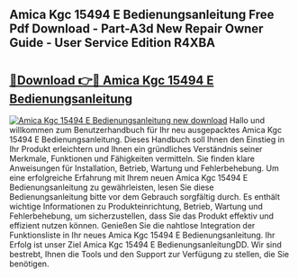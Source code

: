 ## Amica Kgc 15494 E Bedienungsanleitung Free Pdf Download - Part-A3d New Repair Owner Guide - User Service Edition R4XBA

# <h2><a href="http://df1rkgr.blite.top/?on=Amica+Kgc+15494+E+Bedienungsanleitung">🔗Download 👉🔴 Amica Kgc 15494 E Bedienungsanleitung</a></h2>

[![Amica Kgc 15494 E Bedienungsanleitung new download](https://i.imgur.com/lujVjoI.png)](http://df1rkgr.blite.top/?on=Amica+Kgc+15494+E+Bedienungsanleitung)
Hallo und willkommen zum Benutzerhandbuch für Ihr neu ausgepacktes Amica Kgc 15494 E Bedienungsanleitung. Dieses Handbuch soll Ihnen den Einstieg in Ihr Produkt erleichtern und Ihnen ein gründliches Verständnis seiner Merkmale, Funktionen und Fähigkeiten vermitteln. Sie finden klare Anweisungen für Installation, Betrieb, Wartung und Fehlerbehebung. Um eine erfolgreiche Erfahrung mit Ihrem neuen Amica Kgc 15494 E Bedienungsanleitung zu gewährleisten, lesen Sie diese Bedienungsanleitung bitte vor dem Gebrauch sorgfältig durch. Es enthält wichtige Informationen zu Produkteinrichtung, Betrieb, Wartung und Fehlerbehebung, um sicherzustellen, dass Sie das Produkt effektiv und effizient nutzen können. Genießen Sie die nahtlose Integration der Funktionsliste in Ihr neues Amica Kgc 15494 E Bedienungsanleitung. Ihr Erfolg ist unser Ziel Amica Kgc 15494 E BedienungsanleitungDD. Wir sind bestrebt, Ihnen die Tools und den Support zur Verfügung zu stellen, die Sie benötigen.
